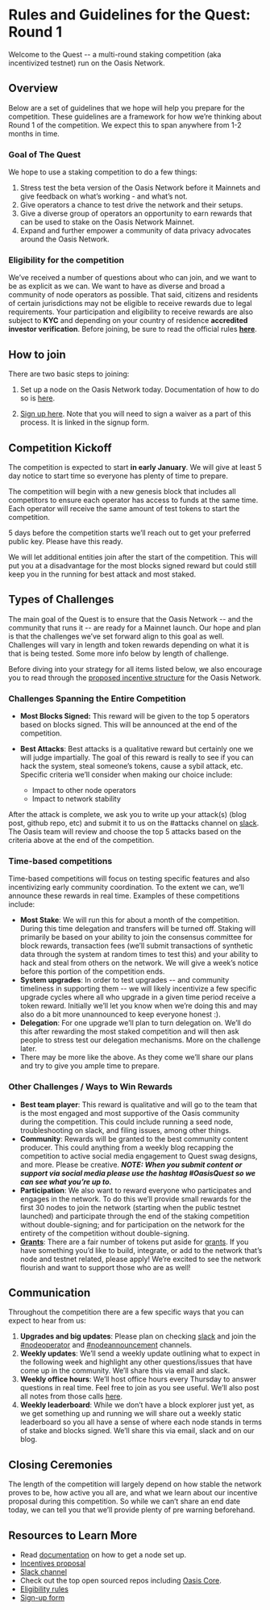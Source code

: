 # Rules and Guidelines for the Quest: Round 1

Welcome to the Quest -- a multi-round staking competition (aka incentivized
testnet) run on the Oasis Network.

## Overview

Below are a set of guidelines  that we hope will help you prepare for
the competition. These guidelines are a framework for how we’re thinking about Round
1 of the competition. We expect this to span anywhere from 1-2 months in time.

### Goal of The Quest

We hope to use a staking competition to do a few things:

1. Stress test the beta version of the Oasis Network before it Mainnets and give
   feedback on what’s working - and what’s not.
2. Give operators a chance to test drive the network and their setups.
3. Give a diverse group of operators an opportunity to earn rewards that can be
   used to stake on the Oasis Network Mainnet.
4. Expand and further empower a community of data privacy advocates around the
   Oasis Network.

### Eligibility for the competition

We’ve received a number of questions about who can join, and we want to be as
explicit as we can. We want to have as diverse and broad a community of node
operators as possible. That said, citizens and residents of certain
jurisdictions may not be eligible to receive rewards due to legal requirements.
Your participation and eligibility to receive rewards are also subject to
**KYC** and depending on your country of residence **accredited investor
verification**. Before joining, be sure to read the official rules
**[here][eligibility-rules]**.

## How to join

There are two basic steps to joining:

1. Set up a node on the Oasis Network today. Documentation of how to do so is
   [here][setup-docs].

2. [Sign up here][sign-up-form]. Note that you
   will need to sign a waiver as a part of this process. It is linked in the
   signup form.

## Competition Kickoff

The competition is expected to start **in early January**. We will give at least
5 day notice to start time so everyone has plenty of time to prepare.

The competition will begin with a new genesis block that includes all
competitors to ensure each operator has access to funds at the same time. Each
operator will receive the same amount of test tokens to start the competition.

5 days before the competition starts we’ll reach out to get your preferred
public key. Please have this ready.

We will let additional entities join after the start of the competition.
This will put you at a disadvantage for the most blocks signed reward but could
still keep you in the running for best attack and most staked.

## Types of Challenges

The main goal of the Quest is to ensure that the Oasis Network -- and the
community that runs it -- are ready for a Mainnet launch. Our hope and plan is
that the challenges we’ve set forward align to this goal as well. Challenges
will vary in length and token rewards depending on what it is that is being tested.
Some more info below by length of challenge.

Before diving into your strategy for all items listed below, we also encourage
you to read through the [proposed incentive structure][incentives-proposal]
for the Oasis Network.

### Challenges Spanning the Entire Competition

* **Most Blocks Signed:** This reward will be given to the top 5 operators based
  on blocks signed. This will be announced at the end of the competition.

* **Best Attacks**: Best attacks is a qualitative reward but certainly one we
  will judge impartially. The goal of this reward is really to see if you can
  hack the system, steal someone’s tokens, cause a sybil attack, etc. Specific
  criteria we’ll consider when making our choice include:

  * Impact to other node operators
  * Impact to network stability

After the attack is complete, we ask you to write up your attack(s) (blog post,
github repo, etc) and submit it to us on the #attacks channel on
[slack][slack]. The Oasis team will review and choose the
top 5 attacks based on the criteria above at the end of the competition.

### Time-based competitions

Time-based competitions will focus on testing specific features and also
incentivizing early community coordination. To the extent we can, we’ll announce
these rewards in real time. Examples of these competitions include:

* **Most Stake**: We will run this for about a month of the competition. During
  this time delegation and transfers will be turned off. Staking will primarily
  be based on your ability to join the consensus committee for block rewards,
  transaction fees (we’ll submit transactions of synthetic data through the system at
  random times to test this) and your ability to hack and steal from others on
  the network. We will give a week’s notice before this portion of the
  competition ends.
* **System upgrades**: In order to test upgrades -- and community timeliness in
  supporting them -- we will likely incentivize a few specific upgrade cycles
  where all who upgrade in a given time period receive a token reward. Initially
  we’ll let you know when we’re doing this and may also do a bit more
  unannounced to keep everyone honest :).
* **Delegation**: For one upgrade we’ll plan to turn delegation on. We’ll do
  this after rewarding the most staked competition and will then ask people to
  stress test our delegation mechanisms. More on the challenge later.
* There may be more like the above. As they come we’ll share our plans and try
  to give you ample time to prepare.

### Other Challenges / Ways to Win Rewards

* **Best team player**: This reward is qualitative and will go to the team that is the most engaged and most supportive of the Oasis community during the competition. This could include running a seed node, troubleshooting on slack, and filing issues, among other things.
* **Community**: Rewards will be granted to the best community content producer. This could anything from a weekly blog recapping the competition to active social media engagement to Quest swag designs, and more. Please be creative. **_NOTE: When
  you submit content or support via social media please use the hashtag #OasisQuest so we can see
  what you’re up to._**
* **Participation**: We also want to reward everyone who participates and
  engages in the network. To do this we’ll provide small rewards for the first
  30 nodes to join the network (starting when the public testnet launched) and participate through the end
  of the staking competition without double-signing; and for participation on
  the network for the entirety of the competition without double-signing.
* **[Grants][grants]**: There are a fair number of
  tokens put aside for [grants][grants]. If you
  have something you’d like to build, integrate, or add to the network that’s
  node and testnet related, please apply! We’re excited to see the network
  flourish and want to support those who are as well!

## Communication

Throughout the competition there are a few specific ways that you can expect to hear from us:

1. **Upgrades and big updates**: Please plan on checking
   [slack][slack] and join the
   [#nodeoperator](https://oasiscommunity.slack.com/archives/CMUSJCRFA) and
   [#nodeannouncement](https://oasiscommunity.slack.com/archives/CQK5NPXDX)
   channels.
2. **Weekly updates**: We’ll send a weekly update outlining what to
   expect in the following week and highlight any other questions/issues that
   have come up in the community. We’ll share this via email and slack.
3. **Weekly office hours**: We’ll host office hours every Thursday to answer
   questions in real time. Feel free to join as you see useful. We’ll also post
   all notes from those calls
   [here][office-hours-doc].
4. **Weekly leaderboard**: While we don’t have a block explorer just yet, as we
   get something up and running we will share out a weekly static leaderboard so
   you all have a sense of where each node stands in terms of stake and blocks
   signed. We’ll share this via email, slack and on our blog.

## Closing Ceremonies

The length of the competition will largely depend on how stable the network
proves to be, how active you all are, and what we learn about our incentive
proposal during this competition. So while we can’t share an end date today, we
can tell you that we’ll provide plenty of pre warning beforehand.

## Resources to Learn More

* Read [documentation][setup-docs] on how to get a node set up.
* [Incentives proposal][incentives-proposal]
* [Slack channel][slack]
* Check out the top open sourced repos including [Oasis
  Core](https://github.com/oasislabs/oasis-core).
* [Eligibility rules][eligibility-rules]
* [Sign-up form][sign-up-form]

[eligibility-rules]: http://www.oasis-protocol.org/grants
[sign-up-form]: https://oasisfoundation.typeform.com/to/dlcekq
[slack]: https://www.oasis-protocol.org/slack
[incentives-proposal]: ./incentives-proposal.md
[setup-docs]: ./joining-the-testnet.md
[grants]: https://www.oasis-protocol.org/grants
[office-hours-doc]: https://docs.google.com/document/d/1ZnKIHcNPb3dGvP4b6bGrJmwyCjGhcSG2cHkTeEfwSEQ/edit?usp=sharing
